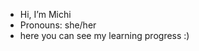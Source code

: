 - Hi, I’m Michi
- Pronouns: she/her
- here you can see my learning progress :)

<!---
Mlchl/Mlchl is a ✨ special ✨ repository because its `README.md` (this file) appears on your GitHub profile.
You can click the Preview link to take a look at your changes.
--->
